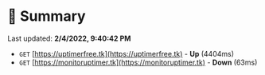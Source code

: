 # 📖 Summary
Last updated: **2/4/2022, 9:40:42 PM**

- `GET` [https://uptimerfree.tk](https://uptimerfree.tk) - **Up** (4404ms)
- `GET` [https://monitoruptimer.tk](https://monitoruptimer.tk) - **Down** (63ms)
